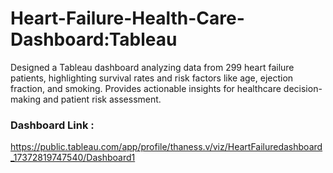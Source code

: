 # Heart-Failure-Health-Care-Dashboard:Tableau
Designed a Tableau dashboard analyzing data from 299 heart failure patients, highlighting survival rates and risk factors like age, ejection fraction, and smoking. Provides actionable insights for healthcare decision-making and patient risk assessment.
### Dashboard Link :
https://public.tableau.com/app/profile/thaness.v/viz/HeartFailuredashboard_17372819747540/Dashboard1
